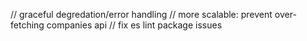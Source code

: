 // graceful degredation/error handling
// more scalable: prevent over-fetching companies api
// fix es lint package issues